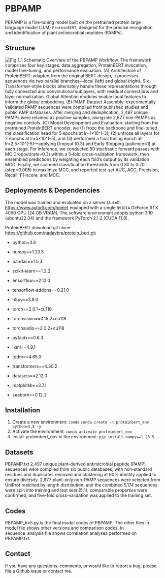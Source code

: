 # PBPAMP
PBPAMP is a fine‐tuning model built on the pretrained protein large language model (LLM) `ProteinBERT`, designed for the precise recognition and identification of plant antimicrobial peptides (PAMPs).

## Structure
![Fig  1_1](https://github.com/user-attachments/assets/938e2bee-d409-4300-903b-d484223f025e)
Schematic Overview of the PBPAMP Workflow. The framework comprises four key stages: data aggregation, ProteinBERT invocation, model fine-tuning, and performance evaluation. (A) Architecture of ProteinBERT: adapted from the original BERT design, it processes sequences via two parallel branches—local (left) and global (right). Six Transformer-style blocks alternately handle these representations through fully connected and convolutional sublayers, with residual connections and layer normalization. Global Attention modules enable local features to inform the global embedding. (B) PAMP Dataset Assembly: experimentally validated PAMP sequences were compiled from published studies and public AMP databases. After merging and deduplication, 2,497 unique PAMPs were retained as positive samples, alongside 2,677 non-PAMPs as negative controls. (C) Model Development and Evaluation: starting from the pretrained ProteinBERT encoder, we (1) froze the backbone and fine-tuned the classification head for 5 epochs at lr=1×10^(-3), (2) unfroze all layers for 2 epochs at lr=5×10^(-5), and (3) performed a final tuning epoch at lr=2.5×10^(-5)—applying Dropout (0.3) and Early Stopping (patience=1) at each stage. For inference, we conducted 50 stochastic forward passes with MC Dropout(rate=0.3) within a 5-fold cross-validation framework, then ensembled predictions by weighting each fold’s output by its validation MCC. Finally, we scanned classification thresholds from 0.30 to 0.70 (step=0.005) to maximize MCC, and reported test-set AUC, ACC, Precision, Recall, F1-score, and MCC.

## Deployments & Dependencies
The model was trained and evaluated on a server (`AutoDL` https://www.autodl.com/home) equipped with a single `NVIDIA` GeForce RTX 4090 GPU (24 GB VRAM), The software environment adopts python 3.10 (ubuntu22.04) and the framework PyTorch 2.1.2 (CUDA 11.8).

ProteinBERT download
git clone https://github.com/nadavbra/protein_bert.git

* python=3.8

* numpy==1.23.5
* pandas==1.5.3    
* scikit-learn==1.2.2  
* ensorflow==2.12.0
* tensorflow-addons==0.21.0
* h5py==3.8.0
* torch==2.0.1+cu118
* torchvision==0.15.2+cu118
* torchaudio==2.0.2+cu118
* pyfaidx==0.6.3
* lxml==4.9.1
* tqdm==4.65.0
* transformers==4.30.2
* datasets==2.12.0
* matplotlib==3.7.1
* seaborn==0.12.2

## Installation
1. Create a new environment: `conda` 
```conda create -n proteinbert_env python=3.8 -y```
2. Activate the environment:
```conda activate proteinbert_env```
3. Install proteinbert_env in the environment:
```pip install numpy==1.23.5```
...

## Datasets
PBPAMP.txt
2,497 unique plant-derived antimicrobial peptide (PAMP) sequences were compiled from six public databases, with non-standard residues and duplicates removed and clustering at 90% identity applied to ensure diversity.
2,677 plant-only non-PAMP sequences were selected from UniProt matched by length distribution, and the combined 5,174 sequences were split into training and test sets (5:1); comparable properties were confirmed, and five-fold cross-validation was applied to the training set.

## Codes
PBPAMP_k=5.py is the final model codes of PBPAMP. The other files in model file shows other versions and comparison codes.
In sequence_analysis file shows correlation analyses performed on PBPAMP.txt.

## Contact
If you have any questions, comments, or would like to report a bug, please file a Github issue or contact me.



